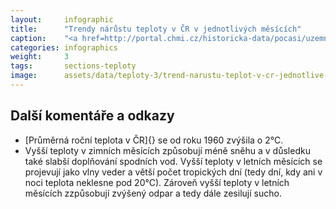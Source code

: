 ```yaml
---
layout:     infographic
title:      "Trendy nárůstu teploty v ČR v jednotlivých měsících"
caption:    "<a href=http://portal.chmi.cz/historicka-data/pocasi/uzemni-teploty>Zdroj dat: ČHMÚ</a>. Průměrná roční teplota v České republice narostla za posledních 60 let o 2°C. Trendy v oteplování jednotlivých měsíců jsou různé. Nevětší nárůst teplot je v lednu, červenci a srpnu - tyto měsíce se or roku 1960 oteplily o více než 2.6°C    "
categories: infographics
weight:     3
tags:       sections-teploty
image:      assets/data/teploty-3/trend-narustu-teplot-v-cr-jednotlive-mesice
---
```


## Další komentáře a odkazy

* [Průměrná roční teplota v ČR]{} se od roku 1960 zvýšila o 2°C.
* Vyšší teploty v zimních měsících způsobují méně sněhu a v důsledku také slabší doplňování spodních vod. Vyšší teploty v letních měsících se projevují jako vlny veder a větší počet tropických dní (tedy dní, kdy ani v noci teplota neklesne pod 20°C). Zároveň vyšší teploty v letních měsících zzpůsobují zvýšený odpar a tedy dále zesilují sucho.
